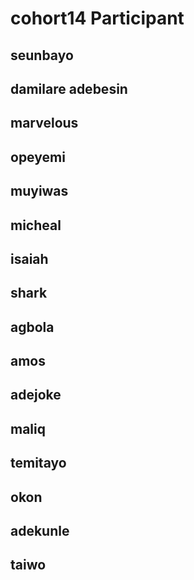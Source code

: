 # cohort14 Participant

## seunbayo  
## damilare adebesin
## marvelous
## opeyemi
## muyiwas
## micheal
## isaiah
## shark
## agbola
## amos
## adejoke
## maliq
## temitayo
## okon
## adekunle
## taiwo 

